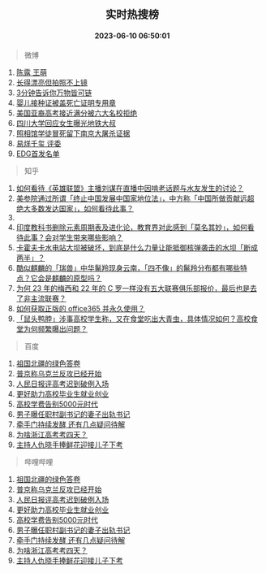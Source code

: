 <div align="center"><h2>实时热搜榜</h2><h4>2023-06-10 06:50:01</h4></div>

> 微博  

1. [陈露 王萌](https://s.weibo.com/weibo?q=%E9%99%88%E9%9C%B2%20%E7%8E%8B%E8%90%8C&t=31&band_rank=1&Refer=top)<br />
2. [长得漂亮但拍照不上镜](https://s.weibo.com/weibo?q=%23%E9%95%BF%E5%BE%97%E6%BC%82%E4%BA%AE%E4%BD%86%E6%8B%8D%E7%85%A7%E4%B8%8D%E4%B8%8A%E9%95%9C%23&t=31&band_rank=2&Refer=top)<br />
3. [3分钟告诉你万物皆可链](https://s.weibo.com/weibo?q=%233%E5%88%86%E9%92%9F%E5%91%8A%E8%AF%89%E4%BD%A0%E4%B8%87%E7%89%A9%E7%9A%86%E5%8F%AF%E9%93%BE%23&t=31&band_rank=3&Refer=top)<br />
4. [婴儿接种证被盖死亡证明专用章](https://s.weibo.com/weibo?q=%23%E5%A9%B4%E5%84%BF%E6%8E%A5%E7%A7%8D%E8%AF%81%E8%A2%AB%E7%9B%96%E6%AD%BB%E4%BA%A1%E8%AF%81%E6%98%8E%E4%B8%93%E7%94%A8%E7%AB%A0%23&t=31&band_rank=4&Refer=top)<br />
5. [美国亚裔高考接近满分被六大名校拒绝](https://s.weibo.com/weibo?q=%23%E7%BE%8E%E5%9B%BD%E4%BA%9A%E8%A3%94%E9%AB%98%E8%80%83%E6%8E%A5%E8%BF%91%E6%BB%A1%E5%88%86%E8%A2%AB%E5%85%AD%E5%A4%A7%E5%90%8D%E6%A0%A1%E6%8B%92%E7%BB%9D%23&t=31&band_rank=5&Refer=top)<br />
6. [四川大学回应女生曝光地铁大叔](https://s.weibo.com/weibo?q=%23%E5%9B%9B%E5%B7%9D%E5%A4%A7%E5%AD%A6%E5%9B%9E%E5%BA%94%E5%A5%B3%E7%94%9F%E6%9B%9D%E5%85%89%E5%9C%B0%E9%93%81%E5%A4%A7%E5%8F%94%23&t=31&band_rank=6&Refer=top)<br />
7. [照相馆学徒冒死留下南京大屠杀证据](https://s.weibo.com/weibo?q=%23%E7%85%A7%E7%9B%B8%E9%A6%86%E5%AD%A6%E5%BE%92%E5%86%92%E6%AD%BB%E7%95%99%E4%B8%8B%E5%8D%97%E4%BA%AC%E5%A4%A7%E5%B1%A0%E6%9D%80%E8%AF%81%E6%8D%AE%23&t=31&band_rank=7&Refer=top)<br />
8. [易烊千玺 评委](https://s.weibo.com/weibo?q=%E6%98%93%E7%83%8A%E5%8D%83%E7%8E%BA%20%E8%AF%84%E5%A7%94&t=31&band_rank=8&Refer=top)<br />
9. [EDG首发名单](https://s.weibo.com/weibo?q=%23EDG%E9%A6%96%E5%8F%91%E5%90%8D%E5%8D%95%23&t=31&band_rank=9&Refer=top)<br />

> 知乎  

1. [如何看待《英雄联盟》主播刘谋在直播中因啃老话题与水友发生的讨论？](https://www.zhihu.com/question/605625422)<br />
2. [美参院通过所谓「终止中国发展中国家地位法」，中方称「中国所做贡献远超绝大多数发达国家」，如何看待此事？](https://www.zhihu.com/question/605664006)<br />
3. []()<br />
4. [印度教科书删除元素周期表及进化论，教育界对此感到「莫名其妙」，如何看待此事？会对学生带来哪些影响？](https://www.zhihu.com/question/604386757)<br />
5. [卡霍夫卡水电站大坝被破坏，到底是什么力量让能抵御核弹袭击的水坝「断成两半」？](https://www.zhihu.com/question/605615861)<br />
6. [酷似麒麟的「瑞兽」中华鬣羚现身云南，「四不像」的鬣羚分布都有哪些特点？它会是麒麟的原型吗？](https://www.zhihu.com/question/605708175)<br />
7. [为何 23 年的梅西和 22 年的 C 罗一样没有五大联赛俱乐部报价，最后也是去了非主流联赛？](https://www.zhihu.com/question/605447222)<br />
8. [如何获取正版的 office365 并永久使用？](https://www.zhihu.com/question/494557967)<br />
9. [「鼠头鸭脖」涉事高校学生称，又在食堂吃出大青虫，具体情况如何？高校食堂为何频繁曝出问题？](https://www.zhihu.com/question/605552961)<br />

> 百度  

1. [祖国北疆的绿色答卷](https://www.baidu.com/s?wd=%E7%A5%96%E5%9B%BD%E5%8C%97%E7%96%86%E7%9A%84%E7%BB%BF%E8%89%B2%E7%AD%94%E5%8D%B7&sa=fyb_news&rsv_dl=fyb_news)<br />
2. [普京称乌克兰反攻已经开始](https://www.baidu.com/s?wd=%E6%99%AE%E4%BA%AC%E7%A7%B0%E4%B9%8C%E5%85%8B%E5%85%B0%E5%8F%8D%E6%94%BB%E5%B7%B2%E7%BB%8F%E5%BC%80%E5%A7%8B&sa=fyb_news&rsv_dl=fyb_news)<br />
3. [人民日报评高考迟到破例入场](https://www.baidu.com/s?wd=%E4%BA%BA%E6%B0%91%E6%97%A5%E6%8A%A5%E8%AF%84%E9%AB%98%E8%80%83%E8%BF%9F%E5%88%B0%E7%A0%B4%E4%BE%8B%E5%85%A5%E5%9C%BA&sa=fyb_news&rsv_dl=fyb_news)<br />
4. [更好助力高校毕业生就业创业](https://www.baidu.com/s?wd=%E6%9B%B4%E5%A5%BD%E5%8A%A9%E5%8A%9B%E9%AB%98%E6%A0%A1%E6%AF%95%E4%B8%9A%E7%94%9F%E5%B0%B1%E4%B8%9A%E5%88%9B%E4%B8%9A&sa=fyb_news&rsv_dl=fyb_news)<br />
5. [高校学费告别5000元时代](https://www.baidu.com/s?wd=%E9%AB%98%E6%A0%A1%E5%AD%A6%E8%B4%B9%E5%91%8A%E5%88%AB5000%E5%85%83%E6%97%B6%E4%BB%A3&sa=fyb_news&rsv_dl=fyb_news)<br />
6. [男子曝任职村副书记的妻子出轨书记](https://www.baidu.com/s?wd=%E7%94%B7%E5%AD%90%E6%9B%9D%E4%BB%BB%E8%81%8C%E6%9D%91%E5%89%AF%E4%B9%A6%E8%AE%B0%E7%9A%84%E5%A6%BB%E5%AD%90%E5%87%BA%E8%BD%A8%E4%B9%A6%E8%AE%B0&sa=fyb_news&rsv_dl=fyb_news)<br />
7. [牵手门持续发酵 还有几点疑问待解](https://www.baidu.com/s?wd=%E7%89%B5%E6%89%8B%E9%97%A8%E6%8C%81%E7%BB%AD%E5%8F%91%E9%85%B5+%E8%BF%98%E6%9C%89%E5%87%A0%E7%82%B9%E7%96%91%E9%97%AE%E5%BE%85%E8%A7%A3&sa=fyb_news&rsv_dl=fyb_news)<br />
8. [为啥浙江高考考四天？](https://www.baidu.com/s?wd=%E4%B8%BA%E5%95%A5%E6%B5%99%E6%B1%9F%E9%AB%98%E8%80%83%E8%80%83%E5%9B%9B%E5%A4%A9%EF%BC%9F&sa=fyb_news&rsv_dl=fyb_news)<br />
9. [主持人仇晓手捧鲜花迎接儿子下考](https://www.baidu.com/s?wd=%E4%B8%BB%E6%8C%81%E4%BA%BA%E4%BB%87%E6%99%93%E6%89%8B%E6%8D%A7%E9%B2%9C%E8%8A%B1%E8%BF%8E%E6%8E%A5%E5%84%BF%E5%AD%90%E4%B8%8B%E8%80%83&sa=fyb_news&rsv_dl=fyb_news)<br />

> 哔哩哔哩  

1. [祖国北疆的绿色答卷](https://www.baidu.com/s?wd=%E7%A5%96%E5%9B%BD%E5%8C%97%E7%96%86%E7%9A%84%E7%BB%BF%E8%89%B2%E7%AD%94%E5%8D%B7&sa=fyb_news&rsv_dl=fyb_news)<br />
2. [普京称乌克兰反攻已经开始](https://www.baidu.com/s?wd=%E6%99%AE%E4%BA%AC%E7%A7%B0%E4%B9%8C%E5%85%8B%E5%85%B0%E5%8F%8D%E6%94%BB%E5%B7%B2%E7%BB%8F%E5%BC%80%E5%A7%8B&sa=fyb_news&rsv_dl=fyb_news)<br />
3. [人民日报评高考迟到破例入场](https://www.baidu.com/s?wd=%E4%BA%BA%E6%B0%91%E6%97%A5%E6%8A%A5%E8%AF%84%E9%AB%98%E8%80%83%E8%BF%9F%E5%88%B0%E7%A0%B4%E4%BE%8B%E5%85%A5%E5%9C%BA&sa=fyb_news&rsv_dl=fyb_news)<br />
4. [更好助力高校毕业生就业创业](https://www.baidu.com/s?wd=%E6%9B%B4%E5%A5%BD%E5%8A%A9%E5%8A%9B%E9%AB%98%E6%A0%A1%E6%AF%95%E4%B8%9A%E7%94%9F%E5%B0%B1%E4%B8%9A%E5%88%9B%E4%B8%9A&sa=fyb_news&rsv_dl=fyb_news)<br />
5. [高校学费告别5000元时代](https://www.baidu.com/s?wd=%E9%AB%98%E6%A0%A1%E5%AD%A6%E8%B4%B9%E5%91%8A%E5%88%AB5000%E5%85%83%E6%97%B6%E4%BB%A3&sa=fyb_news&rsv_dl=fyb_news)<br />
6. [男子曝任职村副书记的妻子出轨书记](https://www.baidu.com/s?wd=%E7%94%B7%E5%AD%90%E6%9B%9D%E4%BB%BB%E8%81%8C%E6%9D%91%E5%89%AF%E4%B9%A6%E8%AE%B0%E7%9A%84%E5%A6%BB%E5%AD%90%E5%87%BA%E8%BD%A8%E4%B9%A6%E8%AE%B0&sa=fyb_news&rsv_dl=fyb_news)<br />
7. [牵手门持续发酵 还有几点疑问待解](https://www.baidu.com/s?wd=%E7%89%B5%E6%89%8B%E9%97%A8%E6%8C%81%E7%BB%AD%E5%8F%91%E9%85%B5+%E8%BF%98%E6%9C%89%E5%87%A0%E7%82%B9%E7%96%91%E9%97%AE%E5%BE%85%E8%A7%A3&sa=fyb_news&rsv_dl=fyb_news)<br />
8. [为啥浙江高考考四天？](https://www.baidu.com/s?wd=%E4%B8%BA%E5%95%A5%E6%B5%99%E6%B1%9F%E9%AB%98%E8%80%83%E8%80%83%E5%9B%9B%E5%A4%A9%EF%BC%9F&sa=fyb_news&rsv_dl=fyb_news)<br />
9. [主持人仇晓手捧鲜花迎接儿子下考](https://www.baidu.com/s?wd=%E4%B8%BB%E6%8C%81%E4%BA%BA%E4%BB%87%E6%99%93%E6%89%8B%E6%8D%A7%E9%B2%9C%E8%8A%B1%E8%BF%8E%E6%8E%A5%E5%84%BF%E5%AD%90%E4%B8%8B%E8%80%83&sa=fyb_news&rsv_dl=fyb_news)<br />
